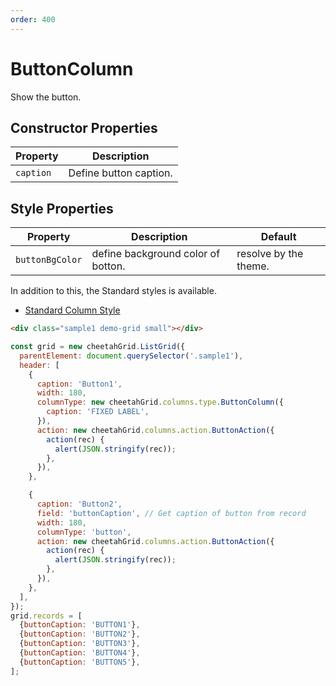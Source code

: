 ```yaml
---
order: 400
---
```


# ButtonColumn

Show the button.

## Constructor Properties

|Property|Description|
|---|---|
|`caption`|Define button caption.|

## Style Properties

|Property|Description|Default|
|---|---|---|
|`buttonBgColor`|define background color of botton.|resolve by the theme.|

In addition to this, the Standard styles is available.

- [Standard Column Style](../column_styles.md)

<code-preview>

```html
<div class="sample1 demo-grid small"></div>
```

```js
const grid = new cheetahGrid.ListGrid({
  parentElement: document.querySelector('.sample1'),
  header: [
    {
      caption: 'Button1',
      width: 180,
      columnType: new cheetahGrid.columns.type.ButtonColumn({
        caption: 'FIXED LABEL',
      }),
      action: new cheetahGrid.columns.action.ButtonAction({
        action(rec) {
          alert(JSON.stringify(rec));
        },
      }),
    },

    {
      caption: 'Button2',
      field: 'buttonCaption', // Get caption of button from record
      width: 180,
      columnType: 'button',
      action: new cheetahGrid.columns.action.ButtonAction({
        action(rec) {
          alert(JSON.stringify(rec));
        },
      }),
    },
  ],
});
grid.records = [
  {buttonCaption: 'BUTTON1'},
  {buttonCaption: 'BUTTON2'},
  {buttonCaption: 'BUTTON3'},
  {buttonCaption: 'BUTTON4'},
  {buttonCaption: 'BUTTON5'},
];
```

</code-preview>